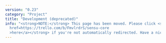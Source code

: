 ```yaml
---
version: "0.23"
category: "Project"
title: "Development (deprecated)"
info: "<strong>NOTE:</strong> This page has been moved. Please click <strong><a
  href=https://trello.com/b/FmvlrdrS/sensu-core
  >here</a></strong> if you're not automatically redirected. Have a nice day!"
---
```


<meta http-equiv="refresh" content="1;url=https://trello.com/b/FmvlrdrS/sensu-core">
